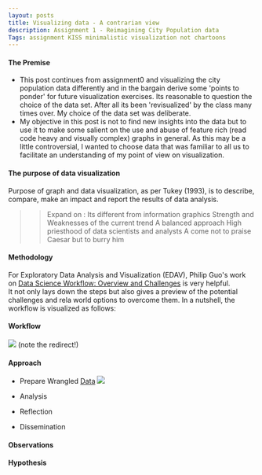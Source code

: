 ```yaml
---
layout: posts
title: Visualizing data - A contrarian view
description: Assignment 1 - Reimagining City Population data
Tags: assignment KISS minimalistic visualization not chartoons
---
```


#### The Premise
* This post continues from assignment0 and visualizing the city population data differently and in the bargain derive some 'points to ponder' for future visualization exercises.  Its reasonable to question the choice of the data set.  After all its been 'revisualized' by the class many times over.  My choice of the data set was deliberate.  
* My objective in this post is not to find new insights into the data but to use it to make some salient on the use and abuse of feature rich (read code heavy and visually complex) graphs in general. 
As this may be a little controversial, I wanted to choose data that was familiar to all us to facilitate an understanding of my point of view on visualization.

#### The purpose of data visualization
Purpose of graph and data visualization, as per Tukey (1993), is to describe, compare, make an impact and report the results of data analysis. 

>> Expand on :
Its different from information graphics
Strength and Weaknesses of the current trend
A balanced approach
High priesthood of data scientists and analysts
A come not to praise Caesar but to burry him

#### Methodology
For Exploratory Data Analysis and Visualization (EDAV), Philip Guo's work on [Data Science Workflow: Overview and Challenges](http://cacm.acm.org/blogs/blog-cacm/169199-data-science-workflow-overview-and-challenges/fulltext) is very helpful.  
It not only lays down the steps but also gives a preview of the potential challenges and rela world options to overcome them.  In a nutshell, the workflow is visualized as follows:

#### Workflow
[![](http://cacm.acm.org/system/assets/0001/3678/rp-overview.jpg)](http://cacm.acm.org/blogs/blog-cacm/169199-data-science-workflow-overview-and-challenges/fulltext) 
(note the redirect!)

#### Approach

* Prepare
Wrangled [Data](http://public.tableausoftware.com/views/City_Population_Trend/Data?:embed=y&:display_count=no)
[![](https://github.com/mayankmisra/edav/blob/gh-pages/assets/mm3557-cp-hw1-data.png)](http://public.tableausoftware.com/views/City_Population_Trend/Data?:embed=y&:display_count=no)

* Analysis

* Reflection

* Dissemination

#### Observations

#### Hypothesis



